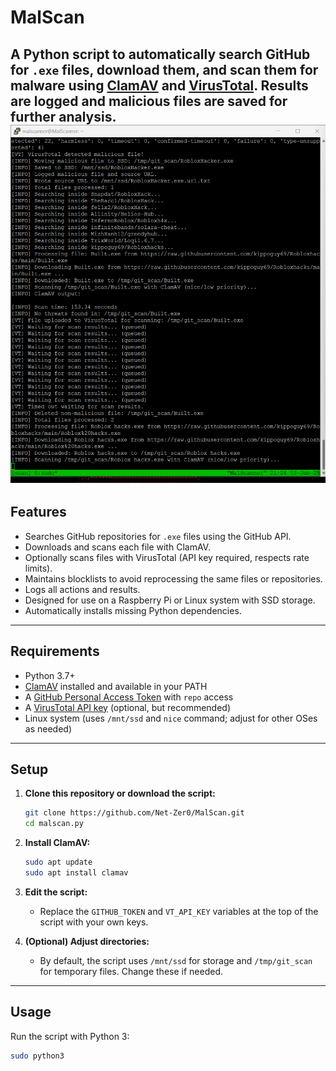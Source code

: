 # MalScan

A Python script to **automatically search GitHub for `.exe` files**, download them, and scan them for malware using [ClamAV](https://www.clamav.net/) and [VirusTotal](https://www.virustotal.com/). Results are logged and malicious files are saved for further analysis.
![Alt text](Malscan.png)
---

## Features

- Searches GitHub repositories for `.exe` files using the GitHub API.
- Downloads and scans each file with ClamAV.
- Optionally scans files with VirusTotal (API key required, respects rate limits).
- Maintains blocklists to avoid reprocessing the same files or repositories.
- Logs all actions and results.
- Designed for use on a Raspberry Pi or Linux system with SSD storage.
- Automatically installs missing Python dependencies.

---

## Requirements

- Python 3.7+
- [ClamAV](https://www.clamav.net/) installed and available in your PATH
- A [GitHub Personal Access Token](https://github.com/settings/tokens) with `repo` access
- A [VirusTotal API key](https://www.virustotal.com/gui/join-us) (optional, but recommended)
- Linux system (uses `/mnt/ssd` and `nice` command; adjust for other OSes as needed)

---

## Setup

1. **Clone this repository or download the script:**

    ```sh
    git clone https://github.com/Net-Zer0/MalScan.git
    cd malscan.py
    ```

2. **Install ClamAV:**

    ```sh
    sudo apt update
    sudo apt install clamav
    ```

3. **Edit the script:**

    - Replace the `GITHUB_TOKEN` and `VT_API_KEY` variables at the top of the script with your own keys.

4. **(Optional) Adjust directories:**

    - By default, the script uses `/mnt/ssd` for storage and `/tmp/git_scan` for temporary files. Change these if needed.

---

## Usage

Run the script with Python 3:

```sh
sudo python3 
